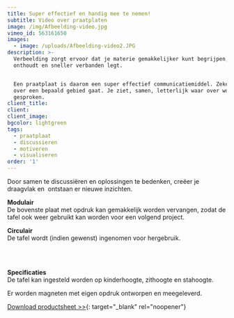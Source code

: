 ```yaml
---
title: Super effectief en handig mee te nemen!
subtitle: Video over praatplaten
image: /img/Afbeelding-video.jpg
vimeo_id: 563161650
images:
  - image: /uploads/Afbeelding-video2.JPG
description: >-
  Verbeelding zorgt ervoor dat je materie gemakkelijker kunt begrijpen, beter
  onthoudt en sneller verbanden legt. 


  Een praatplaat is daarom een super effectief communicatiemiddel. Zeker als het
  over een bepaald gebied gaat. Je ziet, samen, letterlijk waar over wordt
  gesproken. 
client_title:
client:
client_image:
bgcolor: lightgreen
tags:
  - praatplaat
  - discussieren
  - motiveren
  - visualiseren
order: '1'
---
```


Door samen te discussiëren en oplossingen te bedenken, creëer je draagvlak en &nbsp;ontstaan er nieuwe inzichten.

**Modulair**<br>De bovenste plaat met opdruk kan gemakkelijk worden vervangen, zodat de tafel ook weer gebruikt kan worden voor een volgend project.

**Circulair**<br>De tafel wordt (indien gewenst) ingenomen voor hergebruik. &nbsp;

&nbsp;

<br>**Specificaties**<br>De tafel kan ingesteld worden op kinderhoogte, zithoogte en stahoogte.

Er worden magneten met eigen opdruk ontworpen en meegeleverd.&nbsp;

[Download productsheet &gt;&gt;](http://frisseplannen.nl/Frisse-Plannen_Praatplaat.pdf){: target="_blank" rel="noopener"}

&nbsp;

